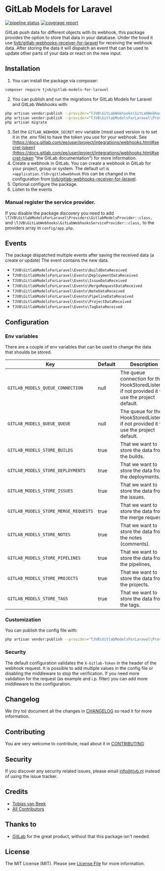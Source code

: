 # GitLab Models for Laravel

[![pipeline status](https://gitlab.com/tjvb/gitlab-models-for-laravel/badges/master/pipeline.svg)](https://gitlab.com/tjvb/gitlab-models-for-laravel/commits/master)
[![coverage report](https://gitlab.com/tjvb/gitlab-models-for-laravel/badges/master/coverage.svg)](https://gitlab.com/tjvb/gitlab-models-for-laravel/commits/master)

GitLab push data for different objects with its webhook, this package provides the option to store that data in your database. Under the hood it use [tjvb/gitlab-webhooks-receiver-for-laravel](https://gitlab.com/tjvb/gitlab-webhooks-receiver-for-laravel/) for receiving the webhook data. After storing the data it will dispatch an event that can be used to update other parts of your data or react on the new input.

## Installation

1. You can install the package via composer:
```bash
composer require tjvb/gitlab-models-for-laravel
```

2. You can publish and run the migrations for GitLab Models for Laravel and GitLab Webhooks with:

```bash
php artisan vendor:publish --provider="TJVB\GitLabWebhooks\GitLabWebhooksServiceProvider" --tag="migrations"
php artisan vendor:publish --provider="TJVB\GitlabModelsForLaravel\Providers\GitlabModelsProvider" --tag="migrations"
php artisan migrate
```

3. Set the `GITLAB_WEBHOOK_SECRET` env variable (most used version is to set it in the .env file) to have the token you use for your webhook. See [https://docs.gitlab.com/ee/user/project/integrations/webhooks.html#secret-token](https://docs.gitlab.com/ee/user/project/integrations/webhooks.html#secret-token "the GitLab documentation") for more information.
4. Create a webhook in GitLab.
   You can create a webhook in GitLab for your project, group or system. The default url is `<application.tld>/gitlabwebhook` this can be changed in the configuration from [tjvb/gitlab-webhooks-receiver-for-laravel](https://gitlab.com/tjvb/gitlab-webhooks-receiver-for-laravel/).
5. Optional configure the package.
6. Listen to the events

### Manual register the service provider.
If you disable the package discovery you need to add `\TJVB\GitlabModelsForLaravel\Providers\GitlabModelsProvider::class,` and `\TJVB\GitLabWebhooks\GitLabWebhooksServiceProvider::class,` to the providers array in `config/app.php`.


## Events

The package dispatched multiple events after saving the received data (a create or update) The event contains the new data.

* `TJVB\GitlabModelsForLaravel\Events\BuildDataReceived`
* `TJVB\GitlabModelsForLaravel\Events\DeploymentDataReceived`
* `TJVB\GitlabModelsForLaravel\Events\IssueDataReceived`
* `TJVB\GitlabModelsForLaravel\Events\MergeRequestDataReceived`
* `TJVB\GitlabModelsForLaravel\Events\NoteDataReceived`
* `TJVB\GitlabModelsForLaravel\Events\PipelineDataReceived`
* `TJVB\GitlabModelsForLaravel\Events\ProjectDataReceived`
* `TJVB\GitlabModelsForLaravel\Events\TagDataReceived`


## Configuration

### Env variables
There are a couple of env variables that can be used to change the data that shoulds be stored.

| Key | Default | Description                                                                                       |
|-----|---------|---------------------------------------------------------------------------------------------------|
|`GITLAB_MODELS_QUEUE_CONNECTION`| null    | The queue connection for the HookStoredListener, if not provided it will use the project default. |
|`GITLAB_MODELS_QUEUE_QUEUE`| null    | The queue for the HookStoredListener, if not provided it will use the project default.      |
|`GITLAB_MODELS_STORE_BUILDS`| true    | That we want to store the data from the builds.                                                   |
|`GITLAB_MODELS_STORE_DEPLOYMENTS`| true    | That we want to store the data from the deployments.                                              |
|`GITLAB_MODELS_STORE_ISSUES`| true    | That we want to store the data from the issues.                                                   |
|`GITLAB_MODELS_STORE_MERGE_REQUESTS`| true    | That we want to store the data from the merge requests.                                           |
|`GITLAB_MODELS_STORE_NOTES`| true    | That we want to store the data from the notes (comments).                                         |
|`GITLAB_MODELS_STORE_PIPELINES`| true    | That we want to store the data from the pipelines,                                                |
|`GITLAB_MODELS_STORE_PROJECTS`| true    | That we want to store the data from the projects.                                                 |
|`GITLAB_MODELS_STORE_TAGS`| true    | That we want to store the data from the tags.                                                     |

### Customization
You can publish the config file with:
```bash
php artisan vendor:publish --provider="TJVB\GitlabModelsForLaravel\Providers\GitlabModelsProvider" --tag="config"
```

### Security
The default configuration validates the `X-Gitlab-Token` in the header of the webhook request. It is possible to add multiple values in the config file or disabling the middleware to stop the verification. If you need more validation for the request (as example and i.p. filter) you can add more middleware to the configuration.

## Changelog
We (try to) document all the changes in [CHANGELOG](CHANGELOG.md) so read it for more information.

## Contributing
You are very welcome to contribute, read about it in [CONTRIBUTING](CONTRIBUTING.md)

## Security
If you discover any security related issues, please email info@tjvb.nl instead of using the issue tracker.

## Credits

- [Tobias van Beek](https://tjvb.nl/about)
- [All Contributors](https://gitlab.com/tjvb/gitlab-models-for-laravel/-/graphs/master)

## Thanks to
- [GitLab](https://gitlab.com) for the great product, without that this package isn't needed.

## License
The MIT License (MIT). Please see [License File](LICENSE.md) for more information.

